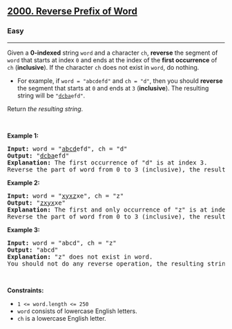 <h2><a href="https://leetcode.com/problems/reverse-prefix-of-word/">2000. Reverse Prefix of Word</a></h2><h3>Easy</h3><hr><div><p>Given a <strong>0-indexed</strong> string <code>word</code> and a character <code>ch</code>, <strong>reverse</strong> the segment of <code>word</code> that starts at index <code>0</code> and ends at the index of the <strong>first occurrence</strong> of <code>ch</code> (<strong>inclusive</strong>). If the character <code>ch</code> does not exist in <code>word</code>, do nothing.</p>

<ul>
	<li>For example, if <code>word = "abcdefd"</code> and <code>ch = "d"</code>, then you should <strong>reverse</strong> the segment that starts at <code>0</code> and ends at <code>3</code> (<strong>inclusive</strong>). The resulting string will be <code>"<u>dcba</u>efd"</code>.</li>
</ul>

<p>Return <em>the resulting string</em>.</p>

<p>&nbsp;</p>
<p><strong>Example 1:</strong></p>

<pre style="position: relative;"><strong>Input:</strong> word = "<u>abcd</u>efd", ch = "d"
<strong>Output:</strong> "<u>dcba</u>efd"
<strong>Explanation:</strong>&nbsp;The first occurrence of "d" is at index 3. 
Reverse the part of word from 0 to 3 (inclusive), the resulting string is "dcbaefd".
<div class="open_grepper_editor" title="Edit &amp; Save To Grepper"></div></pre>

<p><strong>Example 2:</strong></p>

<pre style="position: relative;"><strong>Input:</strong> word = "<u>xyxz</u>xe", ch = "z"
<strong>Output:</strong> "<u>zxyx</u>xe"
<strong>Explanation:</strong>&nbsp;The first and only occurrence of "z" is at index 3.
Reverse the part of word from 0 to 3 (inclusive), the resulting string is "zxyxxe".
<div class="open_grepper_editor" title="Edit &amp; Save To Grepper"></div></pre>

<p><strong>Example 3:</strong></p>

<pre style="position: relative;"><strong>Input:</strong> word = "abcd", ch = "z"
<strong>Output:</strong> "abcd"
<strong>Explanation:</strong>&nbsp;"z" does not exist in word.
You should not do any reverse operation, the resulting string is "abcd".
<div class="open_grepper_editor" title="Edit &amp; Save To Grepper"></div></pre>

<p>&nbsp;</p>
<p><strong>Constraints:</strong></p>

<ul>
	<li><code>1 &lt;= word.length &lt;= 250</code></li>
	<li><code>word</code> consists of lowercase English letters.</li>
	<li><code>ch</code> is a lowercase English letter.</li>
</ul>
</div>